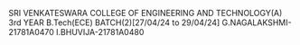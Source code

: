SRI VENKATESWARA COLLEGE OF ENGINEERING AND TECHNOLOGY(A)
3rd YEAR B.Tech(ECE) BATCH(2)[27/04/24 to 29/04/24]
G.NAGALAKSHMI- 21781A0470
I.BHUVIJA-21781A0480

